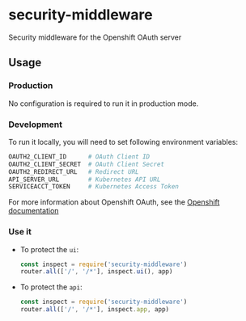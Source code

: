 [comment]: # ( Copyright Contributors to the Open Cluster Management project )

# security-middleware

Security middleware for the Openshift OAuth server

## Usage

### Production

No configuration is required to run it in production mode.

### Development

To run it locally, you will need to set following environment variables:
```bash
OAUTH2_CLIENT_ID      # OAuth Client ID
OAUTH2_CLIENT_SECRET  # OAuth Client Secret
OAUTH2_REDIRECT_URL   # Redirect URL
API_SERVER_URL        # Kubernetes API URL
SERVICEACCT_TOKEN     # Kubernetes Access Token
```
For more information about Openshift OAuth, see the [Openshift documentation](https://docs.openshift.com/container-platform/latest/authentication/configuring-internal-oauth.html#oauth-register-additional-client_configuring-internal-oauth)

### Use it

- To protect the `ui`:
  ```javascript
  const inspect = require('security-middleware')
  router.all(['/', '/*'], inspect.ui(), app)
  ```

- To protect the `api`:
  ```javascript
  const inspect = require('security-middleware')
  router.all(['/', '/*'], inspect.app, app)
  ```
